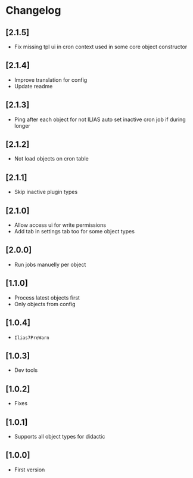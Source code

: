 # Changelog

## [2.1.5]
- Fix missing tpl ui in cron context used in some core object constructor

## [2.1.4]
- Improve translation for config
- Update readme

## [2.1.3]
- Ping after each object for not ILIAS auto set inactive cron job if during longer

## [2.1.2]
- Not load objects on cron table

## [2.1.1]
- Skip inactive plugin types

## [2.1.0]
- Allow access ui for write permissions
- Add tab in settings tab too for some object types

## [2.0.0]
- Run jobs manuelly per object

## [1.1.0]
- Process latest objects first
- Only objects from config

## [1.0.4]
- `Ilias7PreWarn`

## [1.0.3]
- Dev tools

## [1.0.2]
- Fixes

## [1.0.1]
- Supports all object types for didactic

## [1.0.0]
- First version
